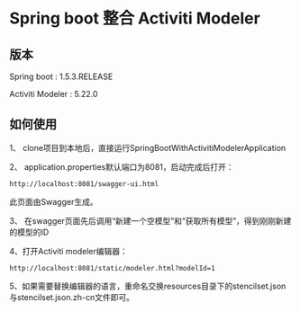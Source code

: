 # Spring boot 整合 Activiti Modeler

## 版本

Spring boot : 1.5.3.RELEASE

Activiti Modeler : 5.22.0

## 如何使用
1、 clone项目到本地后，直接运行SpringBootWithActivitiModelerApplication

2、 application.properties默认端口为8081，启动完成后打开：
```
http://localhost:8081/swagger-ui.html
```
此页面由Swagger生成。

3、 在swagger页面先后调用“新建一个空模型”和“获取所有模型”，得到刚刚新建的模型的ID

4、打开Activiti modeler编辑器：

```
http://localhost:8081/static/modeler.html?modelId=1
```

5、如果需要替换编辑器的语言，重命名交换resources目录下的stencilset.json与stencilset.json.zh-cn文件即可。